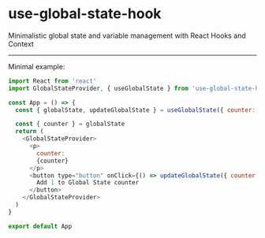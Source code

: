 # use-global-state-hook

Minimalistic global state and variable management with React Hooks and Context

---

Minimal example:

```javascript
import React from 'react'
import GlobalStateProvider, { useGlobalState } from 'use-global-state-hook'

const App = () => {
  const { globalState, updateGlobalState } = useGlobalState({ counter: 0 })

  const { counter } = globalState
  return (
    <GlobalStateProvider>
      <p>
        counter:
        {counter}
      </p>
      <button type="button" onClick={() => updateGlobalState({ counter: counter + 1 })}>
        Add 1 to Global State counter
      </button>
    </GlobalStateProvider>
  )
}

export default App
```
